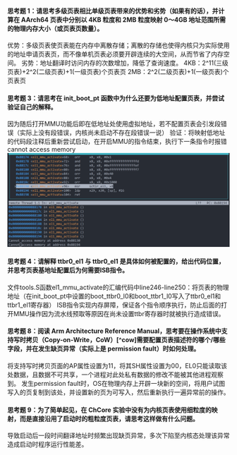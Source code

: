 #### 思考题 1：请思考多级页表相比单级页表带来的优势和劣势（如果有的话），并计算在 AArch64 页表中分别以 4KB 粒度和 2MB 粒度映射 0～4GB 地址范围所需的物理内存大小（或页表页数量）。
优势：多级页表使页表能在内存中离散存储；离散的存储也使得内核只为实际使用的地址申请页表页，而不像单机页表必须要开辟连续的大空间，从而节省了内存空间。
劣势：地址翻译时访问内存的次数增加，降低了查询速度。
4KB：2^11(三级页表)+2^2(二级页表)+1(一级页表)个页表页
2MB：2^2(二级页表)+1(一级页表)个页表页

#### 思考题 3：请思考在 init_boot_pt 函数中为什么还要为低地址配置页表，并尝试验证自己的解释。
因为随后打开MMU功能后即在低地址处使用虚拟地址，若不配置页表会引发段错误（实际上没有段错误，内核尚未启动不存在段错误一说）
验证：将映射低地址的代码段注释后重新尝试启动，在开启MMU的指令结束，执行下一条指令时报错cannot access memory
![Alt text](cannot%20access%20mem.png)

#### 思考题 4：请解释 ttbr0_el1 与 ttbr0_el1 是具体如何被配置的，给出代码位置，并思考页表基地址配置后为何需要ISB指令。
文件tools.S函数el1_mmu_activate的汇编代码中line246-line250：将页表的物理地址（在init_boot_pt中设置的boot_ttbr0_l0和boot_ttbr1_l0写入了ttbr0_el1和ttbr1_el1寄存器）
ISB指令实现内存屏障，保证各个指令顺序执行，防止后面的打开MMU操作因为流水线预取等原因在尚未设置ttbr寄存器时就被执行造成错误。


#### 思考题 8：阅读 Arm Architecture Reference Manual，思考要在操作系统中支持写时拷贝（Copy-on-Write，CoW）[^cow]需要配置页表描述符的哪个/哪些字段，并在发生缺页异常（实际上是 permission fault）时如何处理。
将支持写时拷贝页面的AP属性设置为11，将其SH属性设置为00，EL0只能读取该处数据，且数据不可共享，一个进程对此处私有数据的修改不能被其他进程观察到。
发生permission fault时，OS在物理内存上开辟一块新的空间，将用户试图写入的页复制到该处，并设置新的页为可写入，然后重新执行一遍异常前的操作。


#### 思考题 9：为了简单起见，在 ChCore 实验中没有为内核页表使用细粒度的映射，而是直接沿用了启动时的粗粒度页表，请思考这样做有什么问题。
导致启动后一段时间翻译地址时频繁出现缺页异常，多次下陷至内核态处理该异常造成启动时程序运行性能差。